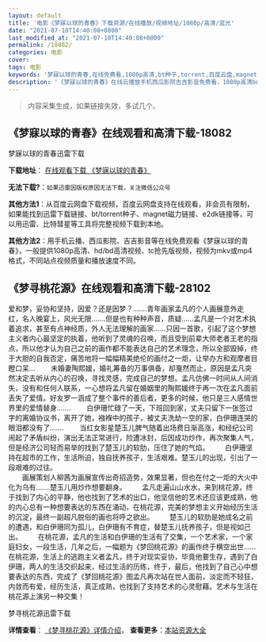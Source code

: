```yaml
---
layout: default
title: '电影《梦寐以球的青春》下载资源/在线播放/视频地址/1080p/高清/蓝光'
date: "2021-07-10T14:40:08+0800"
last_modified_at: "2021-07-10T14:40:08+0800"
permalink: /18082/
categories: 电影
cover:
tags: 电影
keywords: '梦寐以球的青春,在线免费看,1080p高清,bt种子,torrent,百度云盘,magnet,磁力链,迅雷下载资源'
description: '《梦寐以球的青春》在线云播放手机西瓜影院吉吉影音免费看，1080p高清bd/hd未删减完整版和tc抢先枪版，mkv/mp4格式，附带bt/torrent种子、magnet/磁力链、百度云盘、网盘资源迅雷下载链接'
---
```


>内容采集生成，如果链接失效，多试几个。


## 《梦寐以球的青春》在线观看和高清下载-18082




梦寐以球的青春迅雷下载

**下载地址**： [在线观看下载 《梦寐以球的青春》](https://www.993dy.com//vod-detail-id-30562.html) 


**无法下载?**：`如果迅雷因版权原因无法下载，关注微信公众号 `

**其他方法1**：从百度云网盘下载视频，百度云网盘支持在线观看，非会员有限制，如果能找到迅雷下载链接、bt/torrent种子、magnet磁力链接、e2dk链接等，可以用迅雷、比特彗星等工具将完整视频下载到本地。

**其他方法2**：用手机云播、西瓜影院、吉吉影音等在线免费观看《梦寐以球的青春》，一般提供1080p高清、hd/bd高清视频、tc抢先版视频，视频为mkv或mp4格式，不同站点视频质量和播放速度不同。


## 《梦寻桃花源》在线观看和高清下载-28102

爱和梦，妥协和坚持，因爱？还是因梦？…….青年画家孟凡的个人画展意外走红，名人晚宴上，风光无限…….但是也有种种声音，质疑&hellip;…孟凡是一个对艺术执着追求，甚至有点神经质，外人无法理解的画家……只因一首歌，引起了这个梦想主义者内心最坚定的执着，他听到了灵魂的召唤，而且受到前辈大师老者王老的指点，所以他才认为自己之前的画作都不能表达自己的艺术理念，所以全部毁掉，终于大胆的自我否定，痛苦地将一幅幅精美绝伦的画付之一炬，让举办方和观摩者目瞪口呆&hellip; 　　未婚妻陶熙媛，婚礼筹备的万事俱备，却戛然而止，原因是孟凡突然决定去听从内心的召唤，寻找灵感，完成自己的梦想。孟凡仿佛一时间从人间消失，没有和任何人联系，一心想将孟凡留在婚姻里的陶熙媛终于再一次在孟凡面前丢失了爱情。好友罗一涵成了整个事件的善后者，更多的时候，他只是三人感情世界里的爱情替身&hellip;…. 　　白伊珊忙碌了一天，下班回到家，丈夫只留下一张签过字的离婚协议书，离开了她，襁褓中的孩子，被丈夫洗劫一空的家，白伊珊连哭的眼泪都没有了……. 　　当红女影星楚玉儿脾气随着出场费日渐高涨，和经纪公司闹起了矛盾纠纷，演出无法正常进行，险遭冰封，后因成功炒作，再次聚集人气，但是经济公司轻而易举的找到了楚玉儿的软肋，压住了她的气焰。 　　白伊珊坚持在超市的工作，生活所迫，独自抚养孩子，生活艰难。楚玉儿的出现，引出了一段艰难的过往。<br />　　画展策划人柳茜为画展宣传出奇招造势，效果显著，但也在付之一炬的大火中化为乌有&hellip;….楚玉儿用炒作想要翻身。 　　孟凡走遍山山水水，来到桃花源，终于找到了内心的平静，他也找到了艺术的出口，他坚信他的艺术还应该更成熟，他的内心总有一种想要表达的东西在涌动，在桃花源，完美的梦想主义开始经历生活的沉淀，最终一副超凡脱俗的画也将呼之欲出。 　　楚玉儿的软肋是她成名之前的遭遇，和白伊珊同为孤儿，白伊珊有不育症，替楚玉儿抚养孩子，但是视如己出。 　　在桃花源，孟凡的生活和白伊珊的生活有了交集，一个艺术家，一个家庭妇女，一段生活，几年之后，一幅题为《梦回桃花源》的画作终于横空出世……在桃花源，生活上的逃跑主义者孟凡，终于对现实妥协，毕竟他要生存，遇到了白伊珊，两人的生活交织起来，经过生活的历练，终于，最后，他找到了自己心中想要表达的东西，完成了《梦回桃花源》图孟凡再次站在世人面前，淡定而不轻狂，内敛而有爱，经历生活，真正成熟，也找到了支持艺术的心灵慰藉。艺术与生活在桃花源上演另一种交集！


梦寻桃花源迅雷下载

**详情查看**： [《梦寻桃花源》详情介绍](/movie/28102/)， **查看更多**：[本站资源大全](/movie/t/all/)

